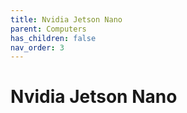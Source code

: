 ```yaml
---
title: Nvidia Jetson Nano
parent: Computers
has_children: false
nav_order: 3
---
```


# Nvidia Jetson Nano

<!-- TODO -->
